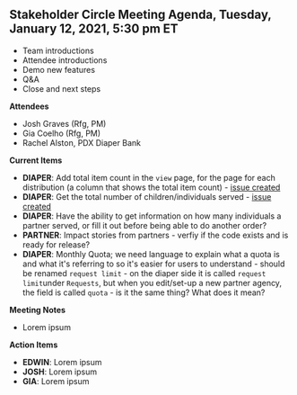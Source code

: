 
## Stakeholder Circle Meeting Agenda, Tuesday, January 12, 2021, 5:30 pm ET

- Team introductions
- Attendee introductions
- Demo new features
- Q&A
- Close and next steps

**Attendees**

- Josh Graves (Rfg, PM)
- Gia Coelho (Rfg, PM)
- Rachel Alston, PDX Diaper Bank

**Current Items**

- **DIAPER**: Add total item count in the `view` page, for the page for each distribution (a column that shows the total item count) - [issue created](https://github.com/rubyforgood/diaper/issues/2066)
- **DIAPER**: Get the total number of children/individuals served - [issue created](https://github.com/rubyforgood/diaper/issues/2073)
- **DIAPER**: Have the ability to get information on how many individuals a partner served, or fill it out before being able to do another order? 
- **PARTNER**: Impact stories from partners - verfiy if the code exists and is ready for release?
- **DIAPER**: Monthly Quota; we need language to explain what a quota is and what it's referring to so it's easier for users to understand - should be renamed `request limit` - on the diaper side it is called `request limit`under `Requests`, but when you edit/set-up a new partner agency, the field is called `quota` - is it the same thing? What does it mean? 

**Meeting Notes**

- Lorem ipsum 

**Action Items**

- **EDWIN**: Lorem ipsum 
- **JOSH**: Lorem ipsum 
- **GIA**: Lorem ipsum 
